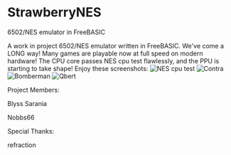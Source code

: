 StrawberryNES
==================

6502/NES emulator in FreeBASIC

A work in project 6502/NES emulator written in FreeBASIC. We've come a LONG way! Many games are playable now
at full speed on modern hardware! The CPU core passes NES cpu test flawlessly, and the PPU is starting to take shape!
Enjoy these screenshots:
![NES cpu test](http://i.imgur.com/vRsefZT.png "NES cpu test")
![Contra](http://i.imgur.com/iZV05Ae.png "Contra")
![Bomberman](http://i.imgur.com/wjO2Lv7.png "Bomberman")
![Qbert](http://i.imgur.com/d5uY8QR.png "Qbert")


Project Members:

Blyss Sarania

Nobbs66

Special Thanks:

refraction


